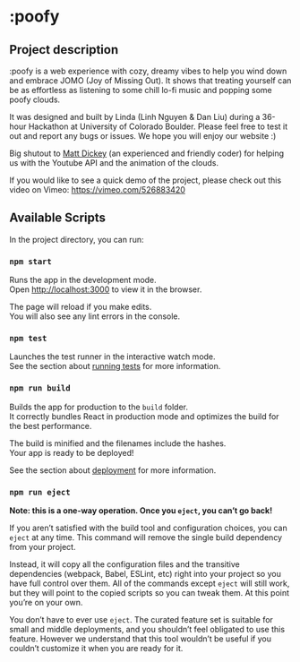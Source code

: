 # :poofy

## Project description
:poofy is a web experience with cozy, dreamy vibes to help you wind down and embrace JOMO (Joy of Missing Out). It shows that treating yourself can be as effortless as listening to some chill lo-fi music and popping some poofy clouds.

It was designed and built by Linda (Linh Nguyen & Dan Liu) during a 36-hour Hackathon at University of Colorado Boulder. Please feel free to test it out and report any bugs or issues. We hope you will enjoy our website :)

Big shutout to [Matt Dickey](https://github.com/8bit-echo) (an experienced and friendly coder) for helping us with the Youtube API and the animation of the clouds. 

If you would like to see a quick demo of the project, please check out this video on Vimeo: https://vimeo.com/526883420

## Available Scripts

In the project directory, you can run:

### `npm start`

Runs the app in the development mode.\
Open [http://localhost:3000](http://localhost:3000) to view it in the browser.

The page will reload if you make edits.\
You will also see any lint errors in the console.

### `npm test`

Launches the test runner in the interactive watch mode.\
See the section about [running tests](https://facebook.github.io/create-react-app/docs/running-tests) for more information.

### `npm run build`

Builds the app for production to the `build` folder.\
It correctly bundles React in production mode and optimizes the build for the best performance.

The build is minified and the filenames include the hashes.\
Your app is ready to be deployed!

See the section about [deployment](https://facebook.github.io/create-react-app/docs/deployment) for more information.

### `npm run eject`

**Note: this is a one-way operation. Once you `eject`, you can’t go back!**

If you aren’t satisfied with the build tool and configuration choices, you can `eject` at any time. This command will remove the single build dependency from your project.

Instead, it will copy all the configuration files and the transitive dependencies (webpack, Babel, ESLint, etc) right into your project so you have full control over them. All of the commands except `eject` will still work, but they will point to the copied scripts so you can tweak them. At this point you’re on your own.

You don’t have to ever use `eject`. The curated feature set is suitable for small and middle deployments, and you shouldn’t feel obligated to use this feature. However we understand that this tool wouldn’t be useful if you couldn’t customize it when you are ready for it.

